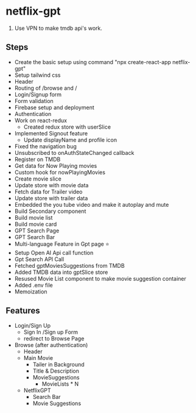 # netflix-gpt

1. Use VPN to make tmdb api's work.

## Steps

- Create the basic setup using command "npx create-react-app netflix-gpt"
- Setup tailwind css
- Header
- Routing of /browse and /
- Login/Signup form
- Form validation
- Firebase setup and deployment
- Authentication
- Work on react-redux
  - Created redux store with userSlice
- Implemented Signout feature
  - Update displayName and profile icon
- Fixed the navigation bug
- Unsubscribed to onAuthStateChanged callback
- Register on TMDB
- Get data for Now Playing movies
- Custom hook for nowPlayingMovies
- Create movie slice
- Update store with movie data
- Fetch data for Trailer video
- Update store with trailer data
- Embedded the you tube video and make it autoplay and mute
- Build Secondary component
- Build movie list
- Build movie card
- GPT Search Page
- GPT Search Bar
- Multi-language Feature in Gpt page ⭐
- Setup Open AI Api call function
- Gpt Search API Call
- Fetched gptMoviesSuggestions from TMDB
- Added TMDB data into gptSlice store
- Resused Movie List component to make movie suggestion container
- Added .env file
- Memoization

## Features

- Login/Sign Up
  - Sign In /Sign up Form
  - redirect to Browse Page
- Browse (after authentication)
  - Header
  - Main Movie
    - Tailer in Background
    - Title & Description
    - MovieSuggestions
      - MovieLists \* N
  - NetflixGPT
    - Search Bar
    - Movie Suggestions
